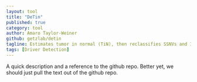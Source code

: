 ```yaml
---
layout: tool
title: "DeTin"
published: true
category: tool
author: Amaro Taylor-Weiner
github: getzlab/detin
tagline: Estimates tumor in normal (TiN), then reclassifies SSNVs and InDels as somatic or germline.
tags: [Driver Detection]
---
```


A quick description and a reference to the github repo.  Better yet, we should just pull the text out of the github repo.
